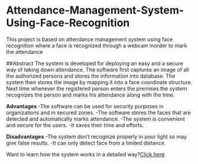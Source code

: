 # Attendance-Management-System-Using-Face-Recognition
This project is based on attendance management system using face recognition where a face is recognized through a webcam inorder to mark the attendance

##Abstract
The system is developed for deploying an easy and a secure way of taking down attendance. The software first captures an image of all the authorized persons and stores the information into database. The system then stores the image by mapping it into a face coordinate structure. Next time whenever the registered person enters the premises the system recognizes the person and marks his attendance along with the time.

**Advantages**
-The software can be used for security purposes in organizations and in secured zones.
-The software stores the faces that are detected and automatically marks attendance.
-The system is convenient and secure for the users.
-It saves their time and efforts.

**Disadvantages**
-The system don’t recognize properly in poor light so may give false results.
-It can only detect face from a limited distance.

Want to learn how the system works in a detailed way?[Click here](https://www.youtube.com/redirect?event=video_description&redir_token=QUFFLUhqbFo2OXNRV0gyb2VaUkItZ0t3RFlvQldnSnVvZ3xBQ3Jtc0tuYkpZV0taaFFPX0pYNzFFa2w3MGkyTmFYVXZvTmdvUlJKaDVtUGt3dkFDd0pDMGtjenA5WEZXOFZmLVV0d0JxOUNiVWEzTVpYamREZ09xdXZRVzZINnc3U0VDVm9rajNvM3g2RjJsajhzN3RxdUw2bw&q=https%3A%2F%2Fmedium.com%2F%40ageitgey%2Fmachine-learning-is-fun-part-4-modern-face-recognition-with-deep-learning-c3cffc121d78&v=sz25xxF_AVE)


